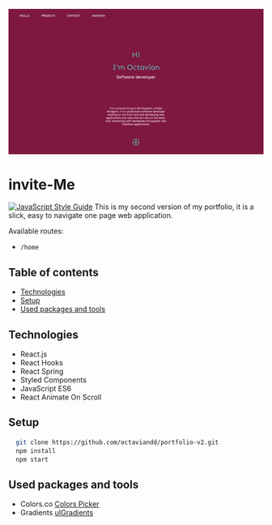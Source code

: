 ![](portfolio-image.png)


# invite-Me

[![JavaScript Style Guide](https://img.shields.io/badge/code_style-standard-brightgreen.svg)](https://standardjs.com)
This is my second version of my portfolio, it is a slick, easy to navigate one page web application.

Available routes:
- `/home`


## Table of contents
* [Technologies](#technologies)
* [Setup](#setup)
* [Used packages and tools](#used-packages-and-tools)


## Technologies

- React.js 
- React Hooks
- React Spring
- Styled Components
- JavaScript ES6
- React Animate On Scroll


## Setup

```bash
  git clone https://github.com/octaviandd/portfolio-v2.git
  npm install
  npm start
```

## Used packages and tools

- Colors.co [Colors Picker](https://coolors.co/)
- Gradients [uIGradients](https://uigradients.com/)



